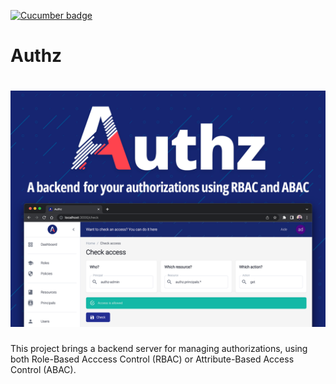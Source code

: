 [![Cucumber badge](https://messages.cucumber.io/api/report-collections/d514b46e-9225-4ae8-afbb-5f825ca2b3df/badge)](https://reports.cucumber.io/report-collections/d514b46e-9225-4ae8-afbb-5f825ca2b3df)

Authz
=====

<h1 align="center"><a href="https://github.com/eko/authz"><img src="misc/splash.png" alt="Authz" width="600"></a></h1>

This project brings a backend server for managing authorizations, using both Role-Based Acccess Control (RBAC) or Attribute-Based Access Control (ABAC).

